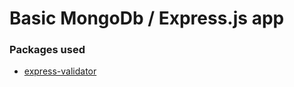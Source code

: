 # Basic MongoDb / Express.js app

### Packages used

- [express-validator](https://express-validator.github.io/docs/guides/getting-started)